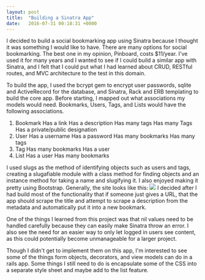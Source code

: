 ```yaml
---
layout: post
title:  "Building a Sinatra App"
date:   2016-07-31 00:18:31 +0000
---
```


I decided to build a social bookmarking app using Sinatra because I thought it was something I would like to have. There are many options for social bookmarking. The best one in my opinion, Pinboard, costs $11/year. I've used it for many years and I wanted to see if I could build a similar app with Sinatra, and I felt that I could put what I had learned about CRUD, RESTful routes, and MVC architecture to the test in this domain. 

To build the app, I used the bcrypt gem to encrypt user passwords, sqlite and ActiveRecord for the database, and Sinatra, Rack and ERB templating to build the core app. Before starting, I mapped out what associations my models would need. Bookmarks, Users, Tags, and Lists would have the following associations.

1. Bookmark
Has a link
Has a description
Has many tags
Has many Tags
Has a private/public designation
2. User
Has a username
Has a password
Has many bookmarks
Has many tags
3. Tag
Has many bookmarks
Has a user
4. List
Has a user
Has many bookmarks

I used slugs as the method of identifying objects such as users and tags, creating a slugafiable module with a class method for finding objects and an instance method for taking a name and slugifying it. I also enjoyed making it pretty using Bootstrap. Generally, the site looks like this:
![](http://imgur.com/SmBFLCE)
I decided after I had build most of the functionality that if someone just gives a URL, that the app should scrape the title and attempt to scrape a description from the metadata and automatically put it into a new bookmark.

One of the things I learned from this project was that nil values need to be handled carefully because they can easily make Sinatra throw an error. I also see the need for an easier way to only let logged in users see content, as this could potentially become unmanageable for a larger project. 

Though I didn't get to implement them on this app, I'm interested to see some of the things form objects, decorators, and view models can do in a rails app. Some things I still need to do is encapsulate some of the CSS into a separate style sheet and maybe add to the list feature.


